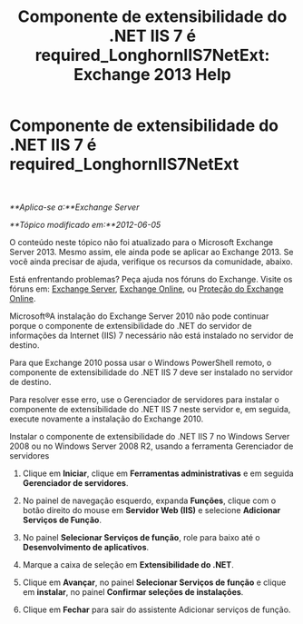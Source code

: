 ﻿---
title: 'Componente de extensibilidade do .NET IIS 7 é required_LonghornIIS7NetExt: Exchange 2013 Help'
TOCTitle: Componente de extensibilidade do .NET IIS 7 é required_LonghornIIS7NetExt
ms:assetid: 8b481626-b68a-4fba-b66e-a02c03856bfd
ms:mtpsurl: https://technet.microsoft.com/pt-br/library/ms.exch.setupreadiness.longhorniis7netext(v=EXCHG.150)
ms:contentKeyID: 50486115
ms.date: 05/22/2018
mtps_version: v=EXCHG.150
ms.translationtype: MT
---

# Componente de extensibilidade do .NET IIS 7 é required\_LonghornIIS7NetExt

 

_**Aplica-se a:**Exchange Server_

_**Tópico modificado em:**2012-06-05_

O conteúdo neste tópico não foi atualizado para o Microsoft Exchange Server 2013. Mesmo assim, ele ainda pode se aplicar ao Exchange 2013. Se você ainda precisar de ajuda, verifique os recursos da comunidade, abaixo.

Está enfrentando problemas? Peça ajuda nos fóruns do Exchange. Visite os fóruns em: [Exchange Server](https://go.microsoft.com/fwlink/p/?linkid=60612), [Exchange Online](https://go.microsoft.com/fwlink/p/?linkid=267542), ou [Proteção do Exchange Online](https://go.microsoft.com/fwlink/p/?linkid=285351).

Microsoft®A instalação do Exchange Server 2010 não pode continuar porque o componente de extensibilidade do .NET do servidor de informações da Internet (IIS) 7 necessário não está instalado no servidor de destino.

Para que Exchange 2010 possa usar o Windows PowerShell remoto, o componente de extensibilidade do .NET IIS 7 deve ser instalado no servidor de destino.

Para resolver esse erro, use o Gerenciador de servidores para instalar o componente de extensibilidade do .NET IIS 7 neste servidor e, em seguida, execute novamente a instalação do Exchange 2010.

Instalar o componente de extensibilidade do .NET IIS 7 no Windows Server 2008 ou no Windows Server 2008 R2, usando a ferramenta Gerenciador de servidores

1.  Clique em **Iniciar**, clique em **Ferramentas administrativas** e em seguida **Gerenciador de servidores**.

2.  No painel de navegação esquerdo, expanda **Funções**, clique com o botão direito do mouse em **Servidor Web (IIS)** e selecione **Adicionar Serviços de Função**.

3.  No painel **Selecionar Serviços de função**, role para baixo até o **Desenvolvimento de aplicativos**.

4.  Marque a caixa de seleção em **Extensibilidade do .NET**.

5.  Clique em **Avançar**, no painel **Selecionar Serviços de função** e clique em **instalar**, no painel **Confirmar seleções de instalações**.

6.  Clique em **Fechar** para sair do assistente Adicionar serviços de função.


